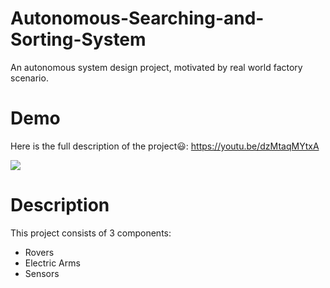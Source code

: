 # Autonomous-Searching-and-Sorting-System
An autonomous system design project, motivated by real world factory scenario.

# Demo
Here is the full description of the project:smiley:: https://youtu.be/dzMtaqMYtxA 

![](demo.gif)


# Description
This project consists of 3 components:
* Rovers
* Electric Arms
* Sensors
